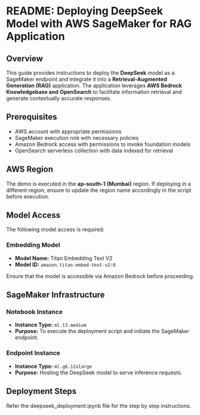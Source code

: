 # README: Deploying DeepSeek Model with AWS SageMaker for RAG Application

## Overview

This guide provides instructions to deploy the **DeepSeek** model as a SageMaker endpoint and integrate it into a **Retrieval-Augmented Generation (RAG)** application. The application leverages **AWS Bedrock Knowledgebase and** **OpenSearch** to facilitate information retrieval and generate contextually accurate responses.

## Prerequisites

- AWS account with appropriate permissions
- SageMaker execution role with necessary policies
- Amazon Bedrock access with permissions to invoke foundation models
- OpenSearch serverless collection with data indexed for retrieval

## AWS Region

The demo is executed in the **ap-south-1 (Mumbai)** region. If deploying in a different region, ensure to update the region name accordingly in the script before execution.

## Model Access

The following model access is required:

### Embedding Model

- **Model Name:** Titan Embedding Text V2
- **Model ID:** `amazon.titan-embed-text-v2:0`

Ensure that the model is accessible via Amazon Bedrock before proceeding.

## SageMaker Infrastructure

### Notebook Instance

- **Instance Type:** `ml.t3.medium`
- **Purpose:** To execute the deployment script and initiate the SageMaker endpoint.

### Endpoint Instance

- **Instance Type:** `ml.g6.12xlarge`
- **Purpose:** Hosting the DeepSeek model to serve inference requests.

## Deployment Steps

Refer the deepseek_deployment.ipynb file for the step by step instructions.
